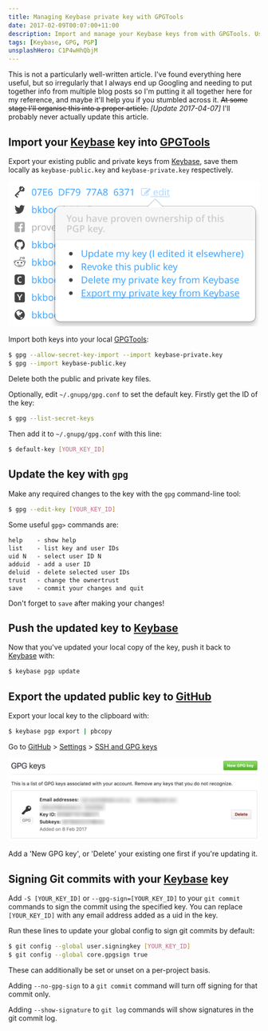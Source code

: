 ```yaml
---
title: Managing Keybase private key with GPGTools
date: 2017-02-09T00:07:00+11:00
description: Import and manage your Keybase keys from with GPGTools. Use your Keybase keys to sign Git commits and show as verified on GitHub.
tags: [Keybase, GPG, PGP]
unsplashHero: C1P4wHhQbjM
---
```


This is not a particularly well-written article. I've found everything here useful, but so irregularly that I always end up Googling and needing to put together info from multiple blog posts so I'm putting it all together here for my reference, and maybe it'll help you if you stumbled across it. ~~At some stage I'll organise this into a proper article.~~ _[Update 2017-04-07]_ I'll probably never actually update this article.

## Import your [Keybase][] key into [GPGTools][]

Export your existing public and private keys from [Keybase][], save them locally as `keybase-public.key` and `keybase-private.key` respectively.

![Export private key from Keybase](../../assets/keybase/Screen-Shot-2017-02-08-at-11.23.16-pm.png)

Import both keys into your local [GPGTools][]:

```bash
$ gpg --allow-secret-key-import --import keybase-private.key
$ gpg --import keybase-public.key
```

Delete both the public and private key files.

Optionally, edit `~/.gnupg/gpg.conf` to set the default key. Firstly get the ID of the key:

```bash
$ gpg --list-secret-keys
```

Then add it to `~/.gnupg/gpg.conf` with this line:

```bash
$ default-key [YOUR_KEY_ID]
```

## Update the key with `gpg`

Make any required changes to the key with the `gpg` command-line tool:

```bash
$ gpg --edit-key [YOUR_KEY_ID]
```

Some useful `gpg>` commands are:

```none
help    - show help
list    - list key and user IDs
uid N   - select user ID N
adduid  - add a user ID
deluid  - delete selected user IDs
trust   - change the ownertrust
save    - commit your changes and quit
```

Don't forget to `save` after making your changes!

## Push the updated key to [Keybase][]

Now that you've updated your local copy of the key, push it back to [Keybase][] with:

```bash
$ keybase pgp update
```

## Export the updated public key to [GitHub][]

Export your local key to the clipboard with:

```bash
$ keybase pgp export | pbcopy
```

Go to [GitHub][] > [Settings](https://github.com/settings/profile) > [SSH and GPG keys](https://github.com/settings/keys)

![Manage GPG keys on GitHub](../../assets/keybase/Screen-Shot-2017-02-08-at-11.52.57-pm.jpg)

Add a 'New GPG key', or 'Delete' your existing one first if you're updating it.

## Signing Git commits with your [Keybase][] key

Add `-S [YOUR_KEY_ID]` or `--gpg-sign=[YOUR_KEY_ID]` to your `git commit` commands to sign the commit using the specified key. You can replace `[YOUR_KEY_ID]` with any email address added as a uid in the key.

Run these lines to update your global config to sign git commits by default:

```bash
$ git config --global user.signingkey [YOUR_KEY_ID]
$ git config --global core.gpgsign true
```

These can additionally be set or unset on a per-project basis.

Adding `--no-gpg-sign` to a `git commit` command will turn off signing for that commit only.

Adding `--show-signature` to `git log` commands will show signatures in the git commit log.

[keybase]: https://keybase.io/ 'Keybase'
[gpgtools]: https://gpgtools.org/ 'GPGTools'
[github]: https://github.com/ 'GitHub'
